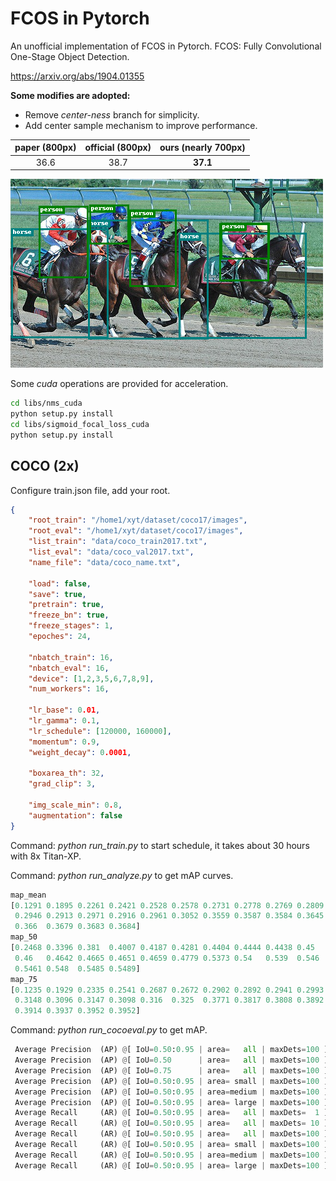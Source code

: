 # FCOS in Pytorch

An unofficial implementation of FCOS in Pytorch. 
FCOS: Fully Convolutional One-Stage Object Detection.

https://arxiv.org/abs/1904.01355

**Some modifies are adopted:**

- Remove *center-ness* branch for simplicity.
- Add center sample mechanism to improve performance.

| paper (800px) | official (800px) | ours (nearly 700px) |
| :-----------: | :--------------: | :-----------------: |
|     36.6      |       38.7       |      **37.1**       |

![](images/pred_demo.bmp)


Some *cuda* operations are provided for acceleration. 

```bash
cd libs/nms_cuda
python setup.py install
cd libs/sigmoid_focal_loss_cuda
python setup.py install
```

## COCO (2x)

Configure train.json file, add your root. 

```json
{
    "root_train": "/home1/xyt/dataset/coco17/images",
    "root_eval": "/home1/xyt/dataset/coco17/images",
    "list_train": "data/coco_train2017.txt",
    "list_eval": "data/coco_val2017.txt",
    "name_file": "data/coco_name.txt",

    "load": false,
    "save": true,
    "pretrain": true,
    "freeze_bn": true,
    "freeze_stages": 1,
    "epoches": 24,

    "nbatch_train": 16,
    "nbatch_eval": 16,
    "device": [1,2,3,5,6,7,8,9],
    "num_workers": 16,
    
    "lr_base": 0.01,
    "lr_gamma": 0.1,
    "lr_schedule": [120000, 160000],
    "momentum": 0.9,
    "weight_decay": 0.0001,

    "boxarea_th": 32,
    "grad_clip": 3,
    
    "img_scale_min": 0.8,
    "augmentation": false
}
```

Command: *python run_train.py*  to start schedule, it takes about 30 hours with 8x Titan-XP.

Command: *python run_analyze.py*  to get mAP curves.

```python
map_mean
[0.1291 0.1895 0.2261 0.2421 0.2528 0.2578 0.2731 0.2778 0.2769 0.2809
 0.2946 0.2913 0.2971 0.2916 0.2961 0.3052 0.3559 0.3587 0.3584 0.3645
 0.366  0.3679 0.3683 0.3684]
map_50
[0.2468 0.3396 0.381  0.4007 0.4187 0.4281 0.4404 0.4444 0.4438 0.45
 0.46   0.4642 0.4665 0.4651 0.4659 0.4779 0.5373 0.54   0.539  0.546
 0.5461 0.548  0.5485 0.5489]
map_75
[0.1235 0.1929 0.2335 0.2541 0.2687 0.2672 0.2902 0.2892 0.2941 0.2993
 0.3148 0.3096 0.3147 0.3098 0.316  0.325  0.3771 0.3817 0.3808 0.3892
 0.3914 0.3937 0.3952 0.3952]
```

Command: *python run_cocoeval.py*  to get mAP.

```python
 Average Precision  (AP) @[ IoU=0.50:0.95 | area=   all | maxDets=100 ] = 0.371
 Average Precision  (AP) @[ IoU=0.50      | area=   all | maxDets=100 ] = 0.554
 Average Precision  (AP) @[ IoU=0.75      | area=   all | maxDets=100 ] = 0.397
 Average Precision  (AP) @[ IoU=0.50:0.95 | area= small | maxDets=100 ] = 0.198
 Average Precision  (AP) @[ IoU=0.50:0.95 | area=medium | maxDets=100 ] = 0.408
 Average Precision  (AP) @[ IoU=0.50:0.95 | area= large | maxDets=100 ] = 0.483
 Average Recall     (AR) @[ IoU=0.50:0.95 | area=   all | maxDets=  1 ] = 0.302
 Average Recall     (AR) @[ IoU=0.50:0.95 | area=   all | maxDets= 10 ] = 0.481
 Average Recall     (AR) @[ IoU=0.50:0.95 | area=   all | maxDets=100 ] = 0.524
 Average Recall     (AR) @[ IoU=0.50:0.95 | area= small | maxDets=100 ] = 0.328
 Average Recall     (AR) @[ IoU=0.50:0.95 | area=medium | maxDets=100 ] = 0.573
 Average Recall     (AR) @[ IoU=0.50:0.95 | area= large | maxDets=100 ] = 0.630
```
